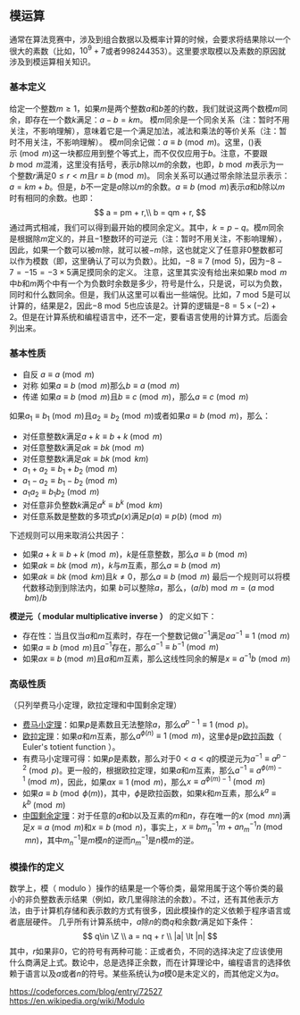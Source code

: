 ## 模运算
通常在算法竞赛中，涉及到组合数据以及概率计算的时候，会要求将结果除以一个很大的素数（比如，$10^9+7$或者$998 244 353$）。这里要求取模以及素数的原因就涉及到模运算相关知识。
### 基本定义
给定一个整数$m\ge1$，如果$m$是两个整数$a$和$b$差的约数，我们就说这两个数模$m$同余，即存在一个数$k$满足：$a-b = km$。
模$m$同余是一个同余关系（注：暂时不用关注，不影响理解），意味着它是一个满足加法，减法和乘法的等价关系（注：暂时不用关注，不影响理解）。
模$m$同余记做：$a\equiv b \pmod m$。这里，$()$表示$\pmod m$这一块都应用到整个等式上，而不仅仅应用于$b$。注意，不要跟$b \bmod m$混淆，这里没有括号，表示$b$除以$m$的余数，也即，$b \bmod m$表示为一个整数$r$满足$0\le r \lt m$且$r\equiv b \pmod m$。
同余关系可以通过带余除法显示表示：$a = km + b$。但是，$b$不一定是$a$除以$m$的余数。$a\equiv b \pmod m$表示$a$和$b$除以$m$时有相同的余数。也即：
$$
a = pm + r,\\
b = qm + r,
$$
通过两式相减，我们可以得到最开始的模同余定义。其中，$k=p-q$。模$m$同余是根据除$m$定义的，并且$-1$整数环的可逆元（注：暂时不用关注，不影响理解），因此，如果一个数可以被$m$除，就可以被$-m$除，这也就定义了任意非0整数都可以作为模数（即，这里确认了可以为负数）。比如，$-8\equiv 7 \pmod 5$，因为$-8-7 = -15 = -3\times 5$满足摸同余的定义。
注意，这里其实没有给出来如果$b \bmod m$中$b$和$m$两个中有一个为负数时余数是多少，符号是什么，只是说，可以为负数，同时和什么数同余。但是，我们从这里可以看出一些端倪。比如，$7\bmod 5$是可以计算的，结果是2，因此$-8\bmod 5$也应该是2。计算的逻辑是$-8=5\times(-2)+2$。但是在计算系统和编程语言中，还不一定，要看语言使用的计算方式。后面会列出来。
### 基本性质
* 自反 $a\equiv a \pmod m$
* 对称 如果$a\equiv b \pmod m$那么$b\equiv a \pmod m$
* 传递 如果$a\equiv b \pmod m$且$b\equiv c \pmod m$，那么$a\equiv c \pmod m$

如果$a_1\equiv b_1 \pmod m$且$a_2\equiv b_2 \pmod m$或者如果$a\equiv b \pmod m$，那么：
* 对任意整数$k$满足$a+k\equiv b+k \pmod m$
* 对任意整数$k$满足$ak\equiv bk \pmod m$
* 对任意整数$k$满足$ak\equiv bk \pmod{km}$
* $a_1+a_2\equiv b_1+b_2 \pmod m$
* $a_1-a_2\equiv b_1-b_2 \pmod m$
* $a_1 a_2\equiv b_1 b_2 \pmod m$
* 对任意非负整数$k$满足$a^k\equiv b^k \pmod{km}$
* 对任意系数是整数的多项式$p(x)$满足$p(a)\equiv p(b) \pmod m$

下述规则可以用来取消公共因子：
* 如果$a+k\equiv b+k \pmod m$，$k$是任意整数，那么$a\equiv b \pmod m$
* 如果$ak\equiv bk \pmod m$，$k$与$m$互素，那么$a\equiv b \pmod m$
* 如果$ak\equiv bk \pmod{km}$且$k\ne 0$，那么$a\equiv b \pmod m$
最后一个规则可以将模代数移动到到除法内，如果 $b$可以整除$a$，那么，$(a/b)\bmod m = (a \bmod bm)/b$

__模逆元（ modular multiplicative inverse ）__ 的定义如下：
* 存在性：当且仅当$a$和$m$互素时，存在一个整数记做$a^{-1}$满足$aa^{-1}\equiv 1 \pmod m$
* 如果$a\equiv b \pmod m$且$a^{-1}$存在，那么$a^{-1}\equiv b^{-1} \pmod m$
* 如果$ax\equiv b \pmod m$且$a$和$m$互素，那么这线性同余的解是$x\equiv a^{-1}b\pmod m$

### 高级性质
（只列举费马小定理，欧拉定理和中国剩余定理）
* [费马小定理](https://en.wikipedia.org/wiki/Fermat%27s_little_theorem)：如果$p$是素数且无法整除$a$，那么$a^{p-1}\equiv 1 \pmod p$。
* [欧拉定理](https://en.wikipedia.org/wiki/Euler%27s_theorem)：如果$a$和$m$互素，那么$a^{\phi(n)}\equiv 1 \pmod m$，这里$\phi$是p[欧拉函数](https://en.wikipedia.org/wiki/Euler%27s_totient_function)（ Euler's totient function ）。
* 有费马小定理可得：如果$p$是素数，那么对于$0\lt a \lt q$的模逆元为$a^{-1}\equiv a^{p-2}\pmod p$。更一般的，根据欧拉定理，如果$a$和$m$互素，那么$a^{-1}\equiv a^{\phi(m)-1}\pmod m$，因此，如果$ax\equiv 1\pmod m$，那么$x\equiv a^{\phi(m)-1}\pmod m$
* 如果$a\equiv b \pmod{\phi(m)}$，其中，$\phi$是欧拉函数，如果$k$和$m$互素，那么$k^a\equiv k^b \pmod m$
* [中国剩余定理](https://en.wikipedia.org/wiki/Chinese_remainder_theorem)：对于任意的$a$和$b$以及互素的$m$和$n$，存在唯一的$x\pmod {mn}$满足$x\equiv a \pmod m$和$x\equiv b \pmod n$，事实上，$x\equiv bm_n^{-1}m+an_m^{-1}n\pmod{mn}$，其中$m_n^{-1}$是$m$模$n$的逆而$n_m^{-1}$是$n$模$m$的逆。
### 模操作的定义
数学上，模（ modulo ）操作的结果是一个等价类，最常用属于这个等价类的最小的非负整数表示结果（例如，欧几里得除法的余数）。不过，还有其他表示方法，由于计算机存储和表示数的方式有很多，因此模操作的定义依赖于程序语言或者底层硬件。
几乎所有计算系统中，$a$除$n$的商$q$和余数$r$满足如下条件：
$$
q\in \Z \\
a = nq + r \\
|a| \lt |n|
$$
其中，$r$如果非0，它的符号有两种可能：正或者负，不同的选择决定了应该使用什么商满足上式。数论中，总是选择正余数，而在计算理论中，编程语言的选择依赖于语言以及$a$或者$n$的符号。某些系统认为$a$模0是未定义的，而其他定义为$a$。

https://codeforces.com/blog/entry/72527
https://en.wikipedia.org/wiki/Modulo